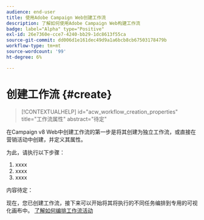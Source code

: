 ```yaml
---
audience: end-user
title: 使用Adobe Campaign Web创建工作流
description: 了解如何使用Adobe Campaign Web构建工作流
badge: label="Alpha" type="Positive"
exl-id: 26e7360e-cce7-4240-bb29-1dc8613f55ca
source-git-commit: dd006d1e161dec49d9a1a6bcb8cb67503178479b
workflow-type: tm+mt
source-wordcount: '99'
ht-degree: 6%

---
```



# 创建工作流 {#create}

>[!CONTEXTUALHELP]
>id="acw_workflow_creation_properties"
>title="工作流属性"
>abstract="待定"

在Campaign v8 Web中创建工作流的第一步是将其创建为独立工作流，或直接在营销活动中创建，并定义其属性。

为此，请执行以下步骤：

1. xxxx
1. xxxx
1. xxxx

内容待定：

现在，您已创建工作流，接下来可以开始将其将执行的不同任务编排到专用的可视化画布中。 [了解如何编排工作流活动](build-workflow.md)
